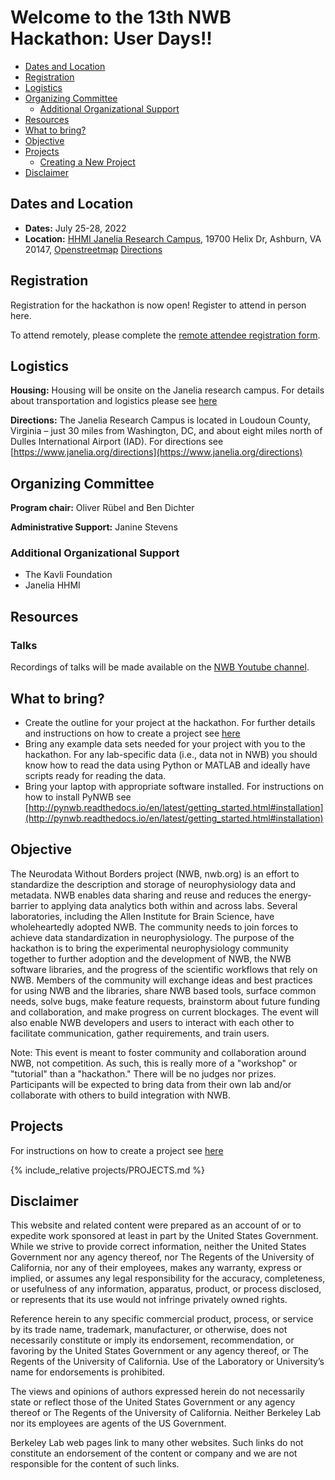 # Welcome to the 13th NWB Hackathon: User Days!!

  * [Dates and Location](#dates-and-location)
  * [Registration](#registration)
  * [Logistics](#logistics)
  * [Organizing Committee](#organizing-committee)
    * [Additional Organizational Support](#additional-organizational-support)
  * [Resources](#resources)
  * [What to bring?](#what-to-bring)
  * [Objective](#objective)
  * [Projects](#projects)
     * [Creating a New Project](projects/README.md)
  * [Disclaimer](#disclaimer)
  
## Dates and Location

- **Dates:** July 25-28, 2022
- **Location:** [HHMI Janelia Research Campus](https://www.janelia.org/), 19700 Helix Dr, Ashburn, VA 20147, [Openstreetmap](https://www.openstreetmap.org/?mlat=39.0708&mlon=-77.4655#map=14/39.0708/-77.4655) [Directions](https://www.janelia.org/directions)

## Registration

Registration for the hackathon is now open! Register to attend in person here.

To attend remotely, please complete the [remote attendee registration form](https://goo.gl/forms/che8NIHzngXLwVIs1). 

## Logistics

**Housing:** Housing will be onsite on the Janelia research campus. For details about transportation and logistics please see [here](https://www.dropbox.com/s/i2540enmapap05o/Janelia%20travel%20logistics.pdf?dl=0)
<!--
**Travel:** Travel support is being provided by the Kavli foundation. As housing will be onsite on the Janelia research campus, travel support is intended for flights (not housing). Funds available to support attendee travel are limited! Travel arrangements must be pre-approved by the Foundation’s Executive Assistant. If you use the Kavli travel services (recommended) then please CC Stephanie Albin (salbin@kavlifoundation.org) to get approval for the travel cost. Also, if you are planing to book your own flights then please make sure to get PRE-APPROVAL from Stephanie Albin (salbin at kavlifoundation.org). Please see the [Kavli reimbursement guidelines](travel/Kavli_Reimbursement_Guidelines.pdf) for details. The traveler profile form is available [here](travel/CT_Traveler_Profile.docx).
-->
**Directions:** The Janelia Research Campus is located in Loudoun County, Virginia – just 30 miles from Washington, DC, and about eight miles north of Dulles International Airport (IAD). For directions see [https://www.janelia.org/directions](https://www.janelia.org/directions)


## Organizing Committee

**Program chair:**  Oliver Rübel and Ben Dichter

**Administrative Support:** Janine Stevens

### Additional Organizational Support

- The Kavli Foundation
- Janelia HHMI

## Resources

### Talks
Recordings of talks will be made available on the [NWB Youtube channel](https://www.youtube.com/channel/UCfD_mU-EFz135a9TpNFJP5A).

## What to bring?

* Create the outline for your project at the hackathon. For further details and instructions on how to create a project see [here](projects/README.md)
* Bring any example data sets needed for your project with you to the hackathon. For any lab-specific data (i.e., 
  data not in NWB) you should know how to read the data using Python or MATLAB and ideally have scripts ready for 
  reading the data.
* Bring your laptop with appropriate software installed. For instructions on how to install PyNWB see [http://pynwb.readthedocs.io/en/latest/getting_started.html#installation](http://pynwb.readthedocs.io/en/latest/getting_started.html#installation)

## Objective

The Neurodata Without Borders project (NWB, nwb.org) is an effort to 
standardize the description and storage of neurophysiology data and metadata.
NWB enables data sharing and reuse and reduces the energy-barrier to applying data analytics both within and across labs.
Several laboratories, including the Allen Institute for Brain Science, have wholeheartedly adopted NWB.
The community needs to join forces to achieve data standardization in neurophysiology.
The purpose of the hackathon is to bring the experimental neurophysiology community together to further adoption and the development of NWB, the NWB software libraries, and the progress of the scientific workflows that rely on NWB.
Members of the community will exchange ideas and best practices for using NWB and the libraries, share NWB based tools, surface common needs, solve bugs, make feature requests, brainstorm about future funding and collaboration, and make progress on current blockages.
The event will also enable NWB developers and users to interact with each other to facilitate communication, gather requirements, and train users.

Note: This event is meant to foster community and collaboration around NWB, not competition. As such, this is really more of a "workshop" or "tutorial" than a "hackathon." There will be no judges nor prizes. Participants will be expected to bring data from their own lab and/or collaborate with others to build integration with NWB.

## Projects

<a name="ProjectsList"/>

For instructions on how to create a project see [here](projects/README.md)

{% include_relative projects/PROJECTS.md %}


## Disclaimer

This website and related content were prepared as an account of or to expedite work sponsored at least in part by the United States Government. While we strive to provide correct information, neither the United States Government nor any agency thereof, nor The Regents of the University of California, nor any of their employees, makes any warranty, express or implied, or assumes any legal responsibility for the accuracy, completeness, or usefulness of any information, apparatus, product, or process disclosed, or represents that its use would not infringe privately owned rights.

Reference herein to any specific commercial product, process, or service by its trade name, trademark, manufacturer, or otherwise, does not necessarily constitute or imply its endorsement, recommendation, or favoring by the United States Government or any agency thereof, or The Regents of the University of California.  Use of the Laboratory or University’s name for endorsements is prohibited.

The views and opinions of authors expressed herein do not necessarily state or reflect those of the United States Government or any agency thereof or The Regents of the University of California.  Neither Berkeley Lab nor its employees are agents of the US Government.

Berkeley Lab web pages link to many other websites.  Such links do not constitute an endorsement of the content or company and we are not responsible for the content of such links.


